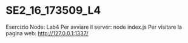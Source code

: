 # SE2_16_173509_L4
Esercizio Node: Lab4
Per avviare il server: node index.js
Per visitare la pagina web: http://127.0.0.1:1337/
